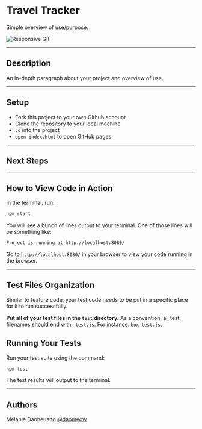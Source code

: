 # Travel Tracker
Simple overview of use/purpose.

![Responsive GIF](https://media.giphy.com/media/DrCljhWG1TJQtEZtoQ/giphy.gif)

---

## Description
An in-depth paragraph about your project and overview of use.

---

## Setup
- Fork this project to your own Github account
- Clone the repository to your local machine
- `cd` into the project
- `open index.html` to open GitHub pages
---

## Next Steps

---

## How to View Code in Action

In the terminal, run:

```bash
npm start
```

You will see a bunch of lines output to your terminal. One of those lines will be something like:

```bash
Project is running at http://localhost:8080/
```

Go to `http://localhost:8080/` in your browser to view your code running in the browser.

---

## Test Files Organization

Similar to feature code, your test code needs to be put in a specific place for it to run successfully.

**Put all of your test files in the `test` directory.** As a convention, all test filenames should end with `-test.js`. For instance: `box-test.js`.

## Running Your Tests

Run your test suite using the command:

```bash
npm test
```

The test results will output to the terminal.

---
## Authors
Melanie Daoheuang [@daomeow](https://github.com/daomeow)

